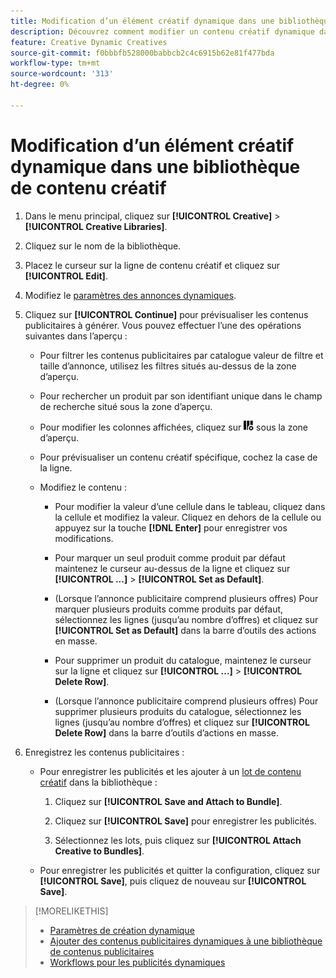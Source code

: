 ```yaml
---
title: Modification d’un élément créatif dynamique dans une bibliothèque de contenu créatif
description: Découvrez comment modifier un contenu créatif dynamique dans une bibliothèque de contenu créatif.
feature: Creative Dynamic Creatives
source-git-commit: f0bbbfb528000babbcb2c4c6915b62e81f477bda
workflow-type: tm+mt
source-wordcount: '313'
ht-degree: 0%

---
```


# Modification d’un élément créatif dynamique dans une bibliothèque de contenu créatif

1. Dans le menu principal, cliquez sur **[!UICONTROL Creative]** > **[!UICONTROL Creative Libraries]**.

1. Cliquez sur le nom de la bibliothèque.

1. Placez le curseur sur la ligne de contenu créatif et cliquez sur **[!UICONTROL Edit]**.

1. Modifiez le [paramètres des annonces dynamiques](creative-settings-dynamic.md).

1. Cliquez sur **[!UICONTROL Continue]** pour prévisualiser les contenus publicitaires à générer. Vous pouvez effectuer l’une des opérations suivantes dans l’aperçu :

   * Pour filtrer les contenus publicitaires par catalogue<!-- explain more--> valeur de filtre et taille d’annonce, utilisez les filtres situés au-dessus de la zone d’aperçu.

   * Pour rechercher un produit par son identifiant unique dans le champ de recherche situé sous la zone d’aperçu.

   * Pour modifier les colonnes affichées, cliquez sur ![Filtre de colonne](/help/creative/assets/custom-columns.png "Filtre de colonne") sous la zone d’aperçu.

   * Pour prévisualiser un contenu créatif spécifique, cochez la case de la ligne.

   * Modifiez le contenu :

      * Pour modifier la valeur d’une cellule dans le tableau, cliquez dans la cellule et modifiez la valeur. Cliquez en dehors de la cellule ou appuyez sur la touche **[!DNL Enter]** pour enregistrer vos modifications.

      * Pour marquer un seul produit comme produit par défaut<!--Explain what this means. --> maintenez le curseur au-dessus de la ligne et cliquez sur **[!UICONTROL ...]** > **[!UICONTROL Set as Default]**.

      * (Lorsque l’annonce publicitaire comprend plusieurs offres) Pour marquer plusieurs produits comme produits par défaut, sélectionnez les lignes (jusqu’au nombre d’offres) et cliquez sur **[!UICONTROL Set as Default]** dans la barre d’outils des actions en masse.

      * Pour supprimer un produit du catalogue, maintenez le curseur sur la ligne et cliquez sur **[!UICONTROL ...]** > **[!UICONTROL Delete Row]**.

      * (Lorsque l’annonce publicitaire comprend plusieurs offres) Pour supprimer plusieurs produits du catalogue, sélectionnez les lignes (jusqu’au nombre d’offres) et cliquez sur **[!UICONTROL Delete Row]** dans la barre d’outils d’actions en masse.

1. Enregistrez les contenus publicitaires :

   * Pour enregistrer les publicités et les ajouter à un [lot de contenu créatif](bundle-manage.md) dans la bibliothèque :

      1. Cliquez sur **[!UICONTROL Save and Attach to Bundle]**.

      1. Cliquez sur **[!UICONTROL Save]** pour enregistrer les publicités.

      1. Sélectionnez les lots, puis cliquez sur **[!UICONTROL Attach Creative to Bundles]**.

   * Pour enregistrer les publicités et quitter la configuration, cliquez sur **[!UICONTROL Save]**, puis cliquez de nouveau sur **[!UICONTROL Save]**.

>[!MORELIKETHIS]
>
>* [ Paramètres de création dynamique ](creative-settings-dynamic.md)
>* [Ajouter des contenus publicitaires dynamiques à une bibliothèque de contenus publicitaires](creative-add-dynamic.md)
>* [Workflows pour les publicités dynamiques](/help/creative/introduction/workflow-dynamic-ads.md)
